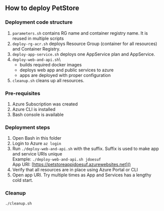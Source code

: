 ## How to deploy PetStore

### Deployment code structure
1. `parameters.sh` contains RG name and container registry name. It is reused in multiple scripts
2. `deploy-rg-acr.sh` deploys Resource Group (container for all resources) and Container Registry.
3. `deploy-app-service.sh` deploys one AppService plan and AppService.
4. `deploy-web-and-api.sh`\
   - builds required docker images
   - deploys web app and public services to azure
   - apps are deployed with proper configuration
5. `cleanup.sh` cleans up all resources.

### Pre-requisites
1. Azure Subscription was created
2. Azure CLI is installed
3. Bash console is available

### Deployment steps
1. Open Bash in this folder
2. Login to Azure
```az login```
3. Run `./deploy-web-and-api.sh` with the suffix. Suffix is used to make app and service URIs unique\
Example: `./deploy-web-and-api.sh jdoesuf`\
App URI: [https://petstoreappjdoesuf.azurewebsites.net]()
4. Verify that all resources are in place using Azure Portal or CLI
5. Open app URI. Try multiple times as App and Services has a lengthy cold start.

### Cleanup
`./cleanup.sh`